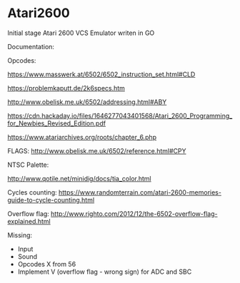 # Atari2600

Initial stage Atari 2600 VCS Emulator writen in GO

Documentation:

Opcodes:

https://www.masswerk.at/6502/6502_instruction_set.html#CLD

https://problemkaputt.de/2k6specs.htm

http://www.obelisk.me.uk/6502/addressing.html#ABY

https://cdn.hackaday.io/files/1646277043401568/Atari_2600_Programming_for_Newbies_Revised_Edition.pdf

https://www.atariarchives.org/roots/chapter_6.php

FLAGS:
http://www.obelisk.me.uk/6502/reference.html#CPY

NTSC Palette:

http://www.qotile.net/minidig/docs/tia_color.html

Cycles counting:
https://www.randomterrain.com/atari-2600-memories-guide-to-cycle-counting.html

Overflow flag:
http://www.righto.com/2012/12/the-6502-overflow-flag-explained.html
 

Missing:
- Input
- Sound
- Opcodes X from 56
- Implement V (overflow flag - wrong sign) for ADC and SBC
